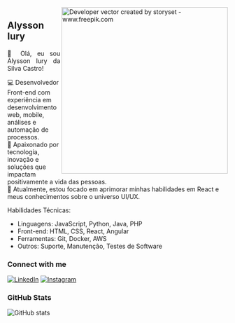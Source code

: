 <img align="right" alt="Developer vector created by storyset - www.freepik.com" height="380" src="https://user-images.githubusercontent.com/97471199/230774187-e482399b-492c-4c17-a831-0314bf90526e.png">

## Alysson Iury 
<p align="justify">
👋 Olá, eu sou Alysson Iury da Silva Castro!

💻 Desenvolvedor Front-end com experiência em desenvolvimento web, mobile, análises e automação de processos.
<br>
🚀 Apaixonado por tecnologia, inovação e soluções que impactam positivamente a vida das pessoas.
<br>
🔭 Atualmente, estou focado em aprimorar minhas habilidades em React e meus conhecimentos sobre o universo UI/UX.</p>

Habilidades Técnicas:
 - Linguagens: JavaScript, Python, Java, PHP
 - Front-end: HTML, CSS, React, Angular
 - Ferramentas: Git, Docker, AWS
 - Outros: Suporte, Manutenção, Testes de Software</p> 
### Connect with me

[![LinkedIn](https://img.shields.io/badge/-LinkedIn-000?style=for-the-badge&logo=linkedin&logoColor=FF00F6&color:FFF)](https://www.linkedin.com/in/alysson-iury-castro/)
[![Instagram](https://img.shields.io/badge/-Instagram-000?style=for-the-badge&logo=instagram&logoColor=FF00F6&color:FFF)](https://www.instagram.com/alysson_iury/)


### GitHub Stats

![GitHub stats](https://github-readme-stats-git-masterrstaa-rickstaa.vercel.app/api?username=1uryn30n&hide_title=true&show_icons=true&include_all_commits=false&count_private=true&line_height=25&hide=issues&bg_color=000&title_color=FF00F6&text_color=FFF&border_radius=3&border_color=36123c&icon_color=FF00F6&theme=jolly)
<!--[![Most Used Languages](https://github-readme-stats-git-masterrstaa-rickstaa.vercel.app/api/top-langs/?username=elidianaandrade&line_height=10&card_width=290&layout=compact&hide_title=false&count_private=true&langs_count=5&show_icons=true&title_color=FF00F6&hide=html,css,scss&bg_color=000&text_color=8B8B8B&border_radius=3&border_color=561760&count_private=true)](https://github.com/1uryn30n/github-readme-stats)-->


